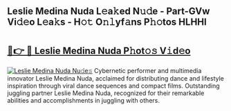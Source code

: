 ## Leslie Medina Nuda L𝚎a𝚔ed N𝚞𝚍e - Part-GVw Vi𝚍𝚎o L𝚎a𝚔s - H𝚘𝚝 O𝚗𝚕yf𝚊ns P𝚑𝚘tos HLHHl

# <h2><a href="http://kf5nby.oniu.top/?m=Leslie+Medina+Nuda">🔗👉 🔴 Leslie Medina Nuda P𝚑ot𝚘𝚜 V𝚒d𝚎o</a></h2>

[![Leslie Medina Nuda Nu𝚍e𝚜](https://i.imgur.com/0qMVB7G.gif)](http://kf5nby.oniu.top/?m=Leslie+Medina+Nuda)
Cybernetic performer and multimedia innovator Leslie Medina Nuda, acclaimed for distributing dance and lifestyle inspiration through viral dance sequences and compact films. Outstanding juggling partner Leslie Medina Nuda, recognized for their remarkable abilities and accomplishments in juggling with others.  

